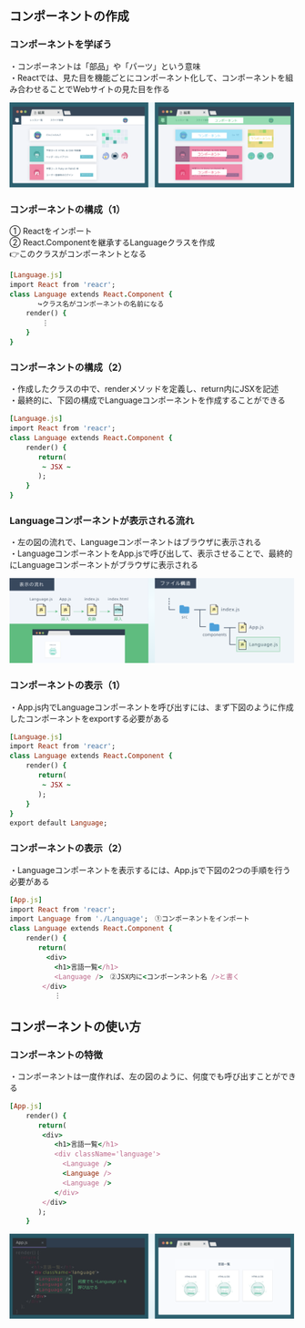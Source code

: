 ## コンポーネントの作成
### コンポーネントを学ぼう
・コンポーネントは「部品」や「パーツ」という意味<br>
・Reactでは、見た目を機能ごとにコンポーネント化して、コンポーネントを組み合わせることでWebサイトの見た目を作る

<img width="500" src="画像/コンポーネント.png">

### コンポーネントの構成（1）
① Reactをインポート<br>
② React.Componentを継承するLanguageクラスを作成<br>
👉このクラスがコンポーネントとなる

```rb
[Language.js]
import React from 'reacr';
class Language extends React.Component {
       ↪︎クラス名がコンポーネントの名前になる
    render() {
        ⋮
    }
}
```
### コンポーネントの構成（2）
・作成したクラスの中で、renderメソッドを定義し、return内にJSXを記述<br>
・最終的に、下図の構成でLanguageコンポーネントを作成することができる

```rb
[Language.js]
import React from 'reacr';
class Language extends React.Component {
    render() {
       return(
        ~ JSX ~
       );
    }
}
```

### Languageコンポーネントが表示される流れ
・左の図の流れで、Languageコンポーネントはブラウザに表示される<br>
・LanguageコンポーネントをApp.jsで呼び出して、表示させることで、最終的にLanguageコンポーネントがブラウザに表示される

<img width="500" src="画像/表示の流れ.png">

### コンポーネントの表示（1）
・App.js内でLanguageコンポーネントを呼び出すには、まず下図のように作成したコンポーネントをexportする必要がある

```rb
[Language.js]
import React from 'reacr';
class Language extends React.Component {
    render() {
       return(
        ~ JSX ~
       );
    }
}
export default Language;
```
### コンポーネントの表示（2）
・Languageコンポーネントを表示するには、App.jsで下図の2つの手順を行う必要がある

```rb
[App.js]
import React from 'reacr';
import Language from './Language';　①コンポーネントをインポート
class Language extends React.Component {
    render() {
       return(
         <div>
           <h1>言語一覧</h1>
           <Language />　②JSX内に<コンポーンネント名 />と書く
        </div>
           ⋮
```

## コンポーネントの使い方
### コンポーネントの特徴
・コンポーネントは一度作れば、左の図のように、何度でも呼び出すことができる

```rb
[App.js]
    render() {
       return(
        <div>
           <h1>言語一覧</h1>
           <div className='language'>
             <Language />
             <Language />
             <Language />
           </div>
        </div>
       );
    }
```

<img width="500" src="画像/特徴.png">

